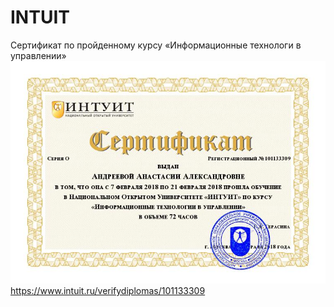 # INTUIT
Сертификат по пройденному курсу «Информационные технологи в управлении»
![alt text](https://github.com/nastyandreeva/INTUIT/blob/master/Nekommerch-2-1133309-ORF.jpg)
https://www.intuit.ru/verifydiplomas/101133309
